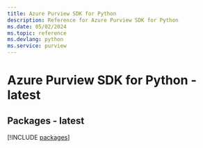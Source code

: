 ```yaml
---
title: Azure Purview SDK for Python
description: Reference for Azure Purview SDK for Python
ms.date: 05/02/2024
ms.topic: reference
ms.devlang: python
ms.service: purview
---
```

# Azure Purview SDK for Python - latest
## Packages - latest
[!INCLUDE [packages](purview-index.md)]